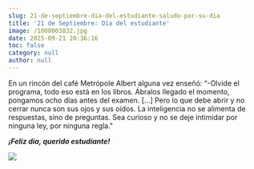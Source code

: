 ```yaml
---
slug: 21-de-septiembre-dia-del-estudiante-saludo-por-su-dia
title: '21 de Septiembre: Día del estudiante'
image: /1000003832.jpg
date: 2025-09-21 20:36:16
toc: false
category: null
author: null
---
```

En un rincón del café Metrópole Albert alguna vez enseñó: “-Olvide el programa, todo eso está en los libros. Ábralos llegado el momento, pongamos ocho días antes del examen. [...] Pero lo que debe abrir y no cerrar nunca son sus ojos y sus oídos. La inteligencia no se alimenta de respuestas, sino de preguntas. Sea curioso y no se deje intimidar por ninguna ley, por ninguna regla."

***¡Feliz día, querido estudiante!***

![](/1000003832.jpg)
